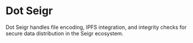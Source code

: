 # Dot Seigr
Dot Seigr handles  file encoding, IPFS integration, and integrity checks for secure data distribution in the Seigr ecosystem.
